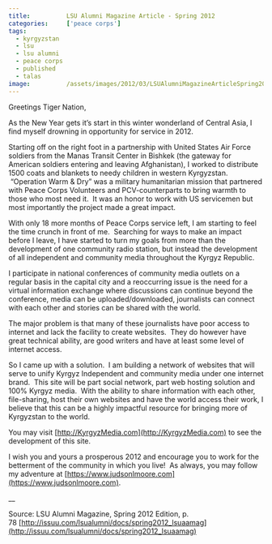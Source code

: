 ```yaml
---
title:			LSU Alumni Magazine Article - Spring 2012
categories:		['peace corps']
tags:
  - kyrgyzstan
  - lsu
  - lsu alumni
  - peace corps
  - published
  - talas
image:			/assets/images/2012/03/LSUAlumniMagazineArticleSpring20121.jpg
---
```


Greetings Tiger Nation,

As the New Year gets it’s start in this winter wonderland of Central Asia, I find myself drowning in opportunity for service in 2012.

Starting off on the right foot in a partnership with United States Air Force soldiers from the Manas Transit Center in Bishkek (the gateway for American soldiers entering and leaving Afghanistan), I worked to distribute 1500 coats and blankets to needy children in western Kyrgyzstan.  “Operation Warm & Dry” was a military humanitarian mission that partnered with Peace Corps Volunteers and PCV-counterparts to bring warmth to those who most need it.  It was an honor to work with US servicemen but most importantly the project made a great impact.

With only 18 more months of Peace Corps service left, I am starting to feel the time crunch in front of me.  Searching for ways to make an impact before I leave, I have started to turn my goals from more than the development of one community radio station, but instead the development of all independent and community media throughout the Kyrgyz Republic.

I participate in national conferences of community media outlets on a regular basis in the capital city and a reoccurring issue is the need for a virtual information exchange where discussions can continue beyond the conference, media can be uploaded/downloaded, journalists can connect with each other and stories can be shared with the world.

The major problem is that many of these journalists have poor access to internet and lack the facility to create websites.  They do however have great technical ability, are good writers and have at least some level of internet access.

So I came up with a solution.  I am building a network of websites that will serve to unify Kyrgyz Independent and community media under one internet brand.  This site will be part social network, part web hosting solution and 100% Kyrgyz media.  With the ability to share information with each other, file-sharing, host their own websites and have the world access their work, I believe that this can be a highly impactful resource for bringing more of Kyrgyzstan to the world.

You may visit [http://KyrgyzMedia.com](http://KyrgyzMedia.com) to see the development of this site.

I wish you and yours a prosperous 2012 and encourage you to work for the betterment of the community in which you live!  As always, you may follow my adventure at [https://www.judsonlmoore.com](https://www.judsonlmoore.com).

\_\_

Source: LSU Alumni Magazine, Spring 2012 Edition, p. 78 [http://issuu.com/lsualumni/docs/spring2012_lsuaamag](http://issuu.com/lsualumni/docs/spring2012_lsuaamag)
